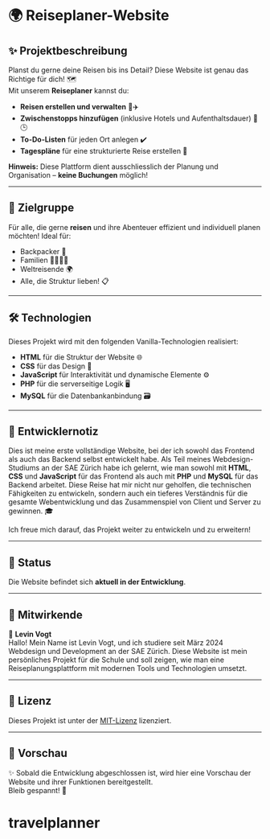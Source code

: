 # 🌍 Reiseplaner-Website  

## ✨ Projektbeschreibung  
Planst du gerne deine Reisen bis ins Detail? Diese Website ist genau das Richtige für dich! 🗺️  
Mit unserem **Reiseplaner** kannst du:  
- **Reisen erstellen und verwalten** 🛫✈️  
- **Zwischenstopps hinzufügen** (inklusive Hotels und Aufenthaltsdauer) 🏨🕒  
- **To-Do-Listen** für jeden Ort anlegen ✔️  
- **Tagespläne** für eine strukturierte Reise erstellen 📅  

**Hinweis:** Diese Plattform dient ausschliesslich der Planung und Organisation – **keine Buchungen** möglich!  

---

## 🎯 Zielgruppe  
Für alle, die gerne **reisen** und ihre Abenteuer effizient und individuell planen möchten! Ideal für:  
- Backpacker 🎒  
- Familien 👨‍👩‍👧‍👦  
- Weltreisende 🌍  
- Alle, die Struktur lieben! 📋  

---

## 🛠️ Technologien  
Dieses Projekt wird mit den folgenden Vanilla-Technologien realisiert:  
- **HTML** für die Struktur der Website 🌐  
- **CSS** für das Design 🎨  
- **JavaScript** für Interaktivität und dynamische Elemente ⚙️  
- **PHP** für die serverseitige Logik 🖥️  
- **MySQL** für die Datenbankanbindung 🗃️  

---

## 📝 Entwicklernotiz

Dies ist meine erste vollständige Website, bei der ich sowohl das Frontend als auch das Backend selbst entwickelt habe. Als Teil meines Webdesign-Studiums an der SAE Zürich habe ich gelernt, wie man sowohl mit **HTML**, **CSS** und **JavaScript** für das Frontend als auch mit **PHP** und **MySQL** für das Backend arbeitet. Diese Reise hat mir nicht nur geholfen, die technischen Fähigkeiten zu entwickeln, sondern auch ein tieferes Verständnis für die gesamte Webentwicklung und das Zusammenspiel von Client und Server zu gewinnen. 🎓

Ich freue mich darauf, das Projekt weiter zu entwickeln und zu erweitern!

---

## 🚀 Status  
Die Website befindet sich **aktuell in der Entwicklung**.  

---

## 👥 Mitwirkende  
👋 **Levin Vogt**  
Hallo! Mein Name ist Levin Vogt, und ich studiere seit März 2024 Webdesign und Development an der SAE Zürich. Diese Website ist mein persönliches Projekt für die Schule und soll zeigen, wie man eine Reiseplanungsplattform mit modernen Tools und Technologien umsetzt.  

---

## 📜 Lizenz

Dieses Projekt ist unter der [MIT-Lizenz](LICENSE) lizenziert.
  

---

## 🔮 Vorschau  
✨ Sobald die Entwicklung abgeschlossen ist, wird hier eine Vorschau der Website und ihrer Funktionen bereitgestellt.  
Bleib gespannt! 🚀  
# travelplanner
